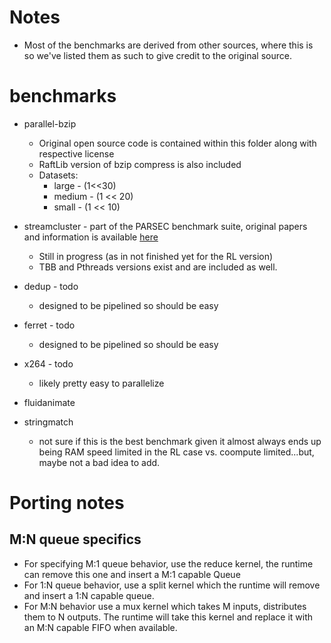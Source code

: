 # Notes
* Most of the benchmarks are derived from other sources,
where this is so we've listed them as such to give credit
to the original source. 

# benchmarks
* parallel-bzip
    * Original open source code is contained within this folder
    along with respective license
    * RaftLib version of bzip compress is also included
    * Datasets: 
        * large - (1<<30)
        * medium - (1 << 20)
        * small  - (1 << 10)

* streamcluster - part of the PARSEC benchmark suite, original
papers and information is available [here](https://parsec.cs.princeton.edu)
    * Still in progress (as in not finished yet for the RL version)
    * TBB and Pthreads versions exist and are included as well. 


* dedup - todo
    * designed to be pipelined so should be easy 

* ferret - todo
    * designed to be pipelined so should be easy 

* x264 - todo 
    * likely pretty easy to parallelize


* fluidanimate

* stringmatch
    * not sure if this is the best benchmark given
    it almost always ends up being RAM speed limited
    in the RL case vs. coompute limited...but, maybe
    not a bad idea to add. 


# Porting notes
## M:N queue specifics 
* For specifying M:1 queue behavior, use 
the reduce kernel, the runtime can remove
this one and insert a M:1 capable Queue
* For 1:N queue behavior, use a split kernel
which the runtime will remove and insert a
1:N capable queue. 
* For M:N behavior use a mux kernel which 
takes M inputs, distributes them to N outputs. 
The runtime will take this kernel and replace
it with an M:N capable FIFO when available. 
